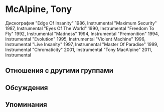 # McAlpine, Tony

Дискография
"Edge Of Insanity" 1986, Instrumental
"Maximum Security" 1987, Instrumental
"Eyes Of The World" 1990, Instrumental
"Freedom To Fly" 1992, Instrumental
"Madness" 1994, Instrumental
"Premonition" 1994, Instrumental
"Evolution" 1995, Instrumental
"Violent Machine" 1996, Instrumental
"Live Insanity" 1997, Instrumental
"Master Of Paradise" 1999, Instrumental
"Chromaticity" 2001, Instrumental
"Tony MacAlpine" 2011, Instrumental

## Отношения с другими группами


## Обсуждения


## Упоминания

